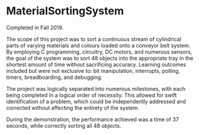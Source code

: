 # MaterialSortingSystem

Completed in Fall 2019.

The scope of this project was to sort a continuous stream of cylindrical parts of varying materials and colours loaded onto a conveyor belt system. By employing C programming, circuitry, DC motors, and numerous sensors, the goal of the system was to sort 48 objects into the appropriate tray in the shortest amount of time without sacrificing accuracy. Learning outcomes included but were not exclusive to: bit manipulation, interrupts, polling, timers, breadboarding, and debugging.

The project was logically separated into numerous milestones, with each being completed in a logical order of necessity. This allowed for swift identification of a problem, which could be independently addressed and corrected without affecting the entirety of the system.

During the demonstration, the performance achieved was a time of 37 seconds, while correctly sorting all 48 objects.

